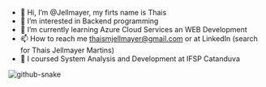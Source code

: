 - 👋 Hi, I’m @Jellmayer, my firts name is Thais
- 👀 I’m interested in Backend programming
- 🌱 I’m currently learning Azure Cloud Services an WEB Development
- 📫 How to reach me thaismjellmayer@gmail.com or at LinkedIn (search for Thais Jellmayer Martins)
- 📜 I coursed System Analysis and Development at IFSP Catanduva

<picture>
  <source media="(prefers-color-scheme: dark)" srcset="github-snake-dark.svg" />
  <source media="(prefers-color-scheme: light)" srcset="github-snake.svg" />
  <img alt="github-snake" src="github-snake.svg" />
</picture>
